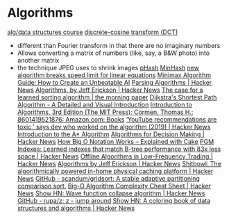 # Algorithms

[alg/data structures course](https://www.freecodecamp.org/news/algorithms-and-data-structures-free-treehouse-course/)
[discrete-cosine transform (DCT)](https://en.wikipedia.org/wiki/Discrete_cosine_transform)
- different than Fourier transform in that there are no imaginary numbers
- Allows converting a matrix of numbers (like, say, a B&W photo) into another matrix
- the technique JPEG uses to shrink images
[pHash](https://www.phash.org/)
[MinHash](https://en.wikipedia.org/wiki/MinHash)
[new algorithm breaks speed limit for linear equations](https://news.ycombinator.com/item?id=26393795)
[Minimax Algorithm Guide: How to Create an Unbeatable AI](https://www.freecodecamp.org/news/minimax-algorithm-guide-how-to-create-an-unbeatable-ai/)
[Parsing Algorithms | Hacker News](https://news.ycombinator.com/item?id=24898210)
[Algorithms, by Jeff Erickson | Hacker News](https://news.ycombinator.com/item?id=18805624)
[The case for a learned sorting algorithm | the morning paper](https://blog.acolyer.org/2020/10/19/the-case-for-a-learned-sorting-algorithm/)
[Dijkstra's Shortest Path Algorithm - A Detailed and Visual Introduction](https://www.freecodecamp.org/news/dijkstras-shortest-path-algorithm-visual-introduction/)
[Introduction to Algorithms, 3rd Edition (The MIT Press): Cormen, Thomas H.: 8601419521876: Amazon.com: Books](https://www.amazon.com/Introduction-Algorithms-3rd-MIT-Press/dp/0262033844/)
[‘YouTube recommendations are toxic,’ says dev who worked on the algorithm (2019) | Hacker News](https://news.ycombinator.com/item?id=25516573)
[Introduction to the A\* Algorithm](https://www.redblobgames.com/pathfinding/a-star/introduction.html)
[Algorithms for Decision Making | Hacker News](https://news.ycombinator.com/item?id=25716581)
[How Big O Notation Works – Explained with Cake](https://www.freecodecamp.org/news/big-o-notation/)
[PGM Indexes: Learned indexes that match B-tree performance with 83x less space | Hacker News](https://news.ycombinator.com/item?id=25899286)
[Offline Algorithms in Low-Frequency Trading | Hacker News](https://news.ycombinator.com/item?id=25968348)
[Algorithms by Jeff Erickson | Hacker News](https://news.ycombinator.com/item?id=26074289)
[Shitbowl: The algorithmically powered in-home physical caching platform | Hacker News](https://news.ycombinator.com/item?id=26123726)
[GitHub - scandum/gridsort: A stable adaptive partitioning comparison sort.](https://github.com/scandum/gridsort)
[Big-O Algorithm Complexity Cheat Sheet | Hacker News](https://news.ycombinator.com/item?id=5655075)
[Show HN: Wave function collapse algorithm | Hacker News](https://news.ycombinator.com/item?id=12612246)
[GitHub - rupa/z: z - jump around](https://github.com/rupa/z)
[Show HN: A coloring book of data structures and algorithms | Hacker News](https://news.ycombinator.com/item?id=15201152)
